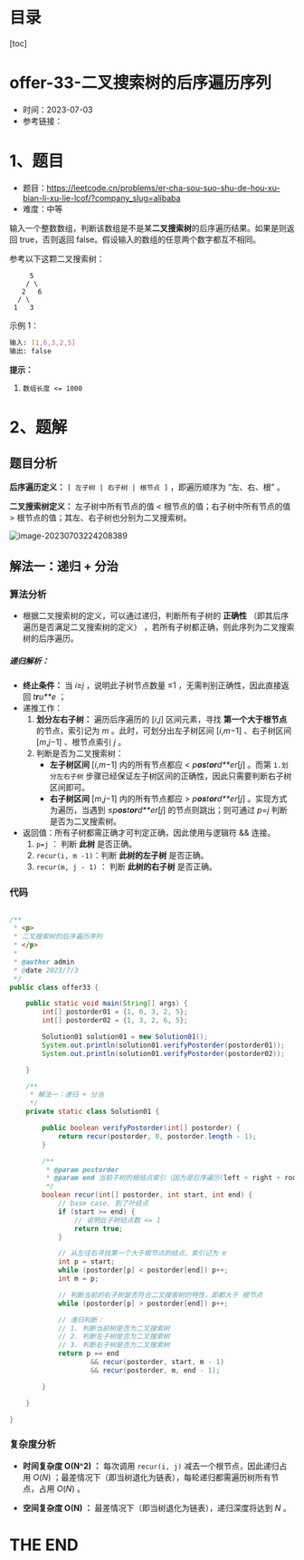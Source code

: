 # 目录

[toc]

# offer-33-二叉搜索树的后序遍历序列

- 时间：2023-07-03
- 参考链接：



# 1、题目

- 题目：https://leetcode.cn/problems/er-cha-sou-suo-shu-de-hou-xu-bian-li-xu-lie-lcof/?company_slug=alibaba
- 难度：中等

输入一个整数数组，判断该数组是不是某**二叉搜索树**的后序遍历结果。如果是则返回 true，否则返回 false。假设输入的数组的任意两个数字都互不相同。

 

参考以下这颗二叉搜索树：

      	 5
        / \
       2   6
      / \
     1   3

示例 1：

```sh
输入: [1,6,3,2,5]
输出: false
```



**提示：**

1. `数组长度 <= 1000`



# 2、题解

## 题目分析

**后序遍历定义：** `[ 左子树 | 右子树 | 根节点 ]` ，即遍历顺序为 “左、右、根” 。

**二叉搜索树定义：** 左子树中所有节点的值 < 根节点的值；右子树中所有节点的值 > 根节点的值；其左、右子树也分别为二叉搜索树。

![image-20230703224208389](https://2021-joker.oss-cn-shanghai.aliyuncs.com/java_img/image-20230703224208389.png)

## 解法一：递归 + 分治

### 算法分析

- 根据二叉搜索树的定义，可以通过递归，判断所有子树的 **正确性** （即其后序遍历是否满足二叉搜索树的定义） ，若所有子树都正确，则此序列为二叉搜索树的后序遍历。



##### 递归解析：

+ **终止条件：** 当 *i*≥*j* ，说明此子树节点数量 ≤1 ，无需判别正确性，因此直接返回 *t**r**u**e* ；
+ 递推工作：
  1. **划分左右子树：** 遍历后序遍历的 [*i*,*j*] 区间元素，寻找 **第一个大于根节点** 的节点，索引记为 *m* 。此时，可划分出左子树区间 [*i*,*m*−1] 、右子树区间 [*m*,*j*−1] 、根节点索引 *j* 。
  2. 判断是否为二叉搜索树：
     + **左子树区间** [*i*,*m*−1] 内的所有节点都应 < *p**os**t**or**d**er*[*j*] 。而第 `1.划分左右子树` 步骤已经保证左子树区间的正确性，因此只需要判断右子树区间即可。
     + **右子树区间** [*m*,*j*−1] 内的所有节点都应 > *p**os**t**or**d**er*[*j*] 。实现方式为遍历，当遇到 ≤*p**os**t**or**d**er*[*j*] 的节点则跳出；则可通过 *p*=*j* 判断是否为二叉搜索树。
+ 返回值：所有子树都需正确才可判定正确，因此使用与逻辑符 && 连接。
  1. `p=j` ： 判断 **此树** 是否正确。
  2. `recur(i, m -1)`：判断 **此树的左子树** 是否正确。
  3. `recur(m, j - 1)` ： 判断 **此树的右子树** 是否正确。



### 代码

```java

/**
 * <p>
 * 二叉搜索树的后序遍历序列
 * </p>
 *
 * @author admin
 * @date 2023/7/3
 */
public class offer33 {

    public static void main(String[] args) {
        int[] postorder01 = {1, 6, 3, 2, 5};
        int[] postorder02 = {1, 3, 2, 6, 5};

        Solution01 solution01 = new Solution01();
        System.out.println(solution01.verifyPostorder(postorder01));
        System.out.println(solution01.verifyPostorder(postorder02));

    }

    /**
     * 解法一：递归 + 分治
     */
    private static class Solution01 {

        public boolean verifyPostorder(int[] postorder) {
            return recur(postorder, 0, postorder.length - 1);
        }

        /**
         * @param postorder
         * @param end 当前子树的根结点索引（因为是后序遍历(left + right + root)）
         */
        boolean recur(int[] postorder, int start, int end) {
            // base case, 到了叶结点
            if (start >= end) {
                // 说明此子树结点数 <= 1
                return true;
            }

            // 从左往右寻找第一个大于根节点的结点，索引记为 m
            int p = start;
            while (postorder[p] < postorder[end]) p++;
            int m = p;

            // 判断当前的右子树是否符合二叉搜索树的特性，即都大于 根节点
            while (postorder[p] > postorder[end]) p++;

            // 递归判断：
            // 1. 判断当前树是否为二叉搜索树
            // 2. 判断左子树是否为二叉搜索树
            // 3. 判断右子树是否为二叉搜索树
            return p == end
                    && recur(postorder, start, m - 1)
                    && recur(postorder, m, end - 1);

        }

    }

}

```





### 复杂度分析

- **时间复杂度 O(N^2) ：** 每次调用  `recur(i, j)`  减去一个根节点，因此递归占用 *O*(*N*) ；最差情况下（即当树退化为链表），每轮递归都需遍历树所有节点，占用 *O*(*N*) 。

- **空间复杂度 O(N) ：** 最差情况下（即当树退化为链表），递归深度将达到 *N* 。









# THE END